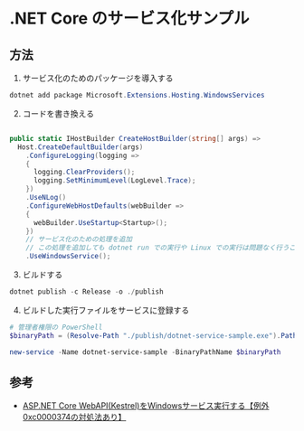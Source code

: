 # .NET Core のサービス化サンプル

## 方法

1. サービス化のためのパッケージを導入する
```powershell
dotnet add package Microsoft.Extensions.Hosting.WindowsServices
```
2. コードを書き換える
```C#

public static IHostBuilder CreateHostBuilder(string[] args) =>
  Host.CreateDefaultBuilder(args)
    .ConfigureLogging(logging =>
    {
      logging.ClearProviders();
      logging.SetMinimumLevel(LogLevel.Trace);
    })
    .UseNLog()
    .ConfigureWebHostDefaults(webBuilder =>
    {
      webBuilder.UseStartup<Startup>();
    })
    // サービス化のための処理を追加
    // この処理を追加しても dotnet run での実行や Linux での実行は問題なく行うことができる
    .UseWindowsService();

```
3. ビルドする
```powershell
dotnet publish -c Release -o ./publish
```
4. ビルドした実行ファイルをサービスに登録する
```powershell
# 管理者権限の PowerShell
$binaryPath = (Resolve-Path "./publish/dotnet-service-sample.exe").Path

new-service -Name dotnet-service-sample -BinaryPathName $binaryPath
```

## 参考
- [ASP.NET Core WebAPI(Kestrel)をWindowsサービス実行する【例外0xc0000374の対処法あり】](https://decodelog.com/kestrel-windows-service/)

